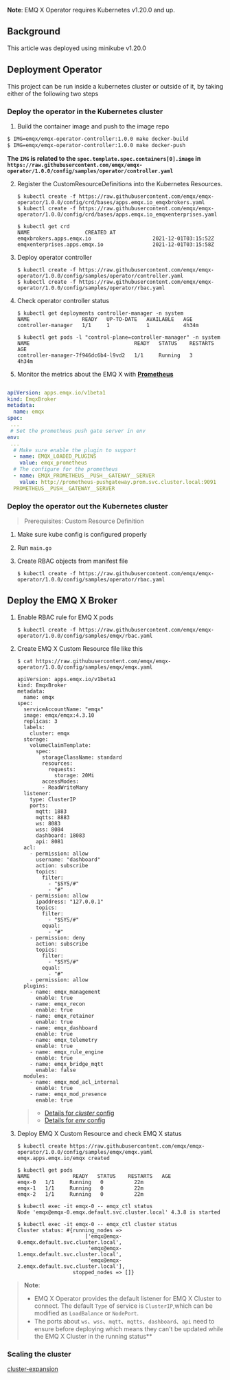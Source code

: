 **Note**: EMQ X Operator requires Kubernetes v1.20.0 and up.

## Background

This article was deployed using minikube v1.20.0

## Deployment Operator

This project can be run inside a kubernetes cluster or outside of it, by taking either of the following two steps

### Deploy the operator in the Kubernetes cluster

1. Build the container image and push to the image repo

  ```bash
  $ IMG=emqx/emqx-operator-controller:1.0.0 make docker-build
  $ IMG=emqx/emqx-operator-controller:1.0.0 make docker-push
  ```

  **The `IMG` is related to the `spec.template.spec.containers[0].image` in `https://raw.githubusercontent.com/emqx/emqx-operator/1.0.0/config/samples/operator/controller.yaml`**

2. Register the CustomResourceDefinitions into the Kubernetes Resources.

   ```shell
   $ kubectl create -f https://raw.githubusercontent.com/emqx/emqx-operator/1.0.0/config/crd/bases/apps.emqx.io_emqxbrokers.yaml
   $ kubectl create -f https://raw.githubusercontent.com/emqx/emqx-operator/1.0.0/config/crd/bases/apps.emqx.io_emqxenterprises.yaml

   $ kubectl get crd
   NAME                  CREATED AT
   emqxbrokers.apps.emqx.io                    2021-12-01T03:15:52Z
   emqxenterprises.apps.emqx.io                2021-12-01T03:15:58Z
   ```

3. Deploy operator controller

   ```shell
   $ kubectl create -f https://raw.githubusercontent.com/emqx/emqx-operator/1.0.0/config/samples/operator/controller.yaml
   $ kubectl create -f https://raw.githubusercontent.com/emqx/emqx-operator/1.0.0/config/samples/operator/rbac.yaml
   ```

4. Check operator controller status

   ```shell
   $ kubectl get deployments controller-manager -n system
   NAME                 READY   UP-TO-DATE   AVAILABLE   AGE
   controller-manager   1/1     1            1           4h34m

   $ kubectl get pods -l "control-plane=controller-manager" -n system
   NAME                                  READY   STATUS    RESTARTS   AGE
   controller-manager-7f946dc6b4-l9vd2   1/1     Running   3          4h34m
   ```

5. Monitor the metrics about the EMQ X with [**Prometheus**](https://prometheus.io/)
   
  ```yaml

  apiVersion: apps.emqx.io/v1beta1
  kind: EmqxBroker
  metadata:
    name: emqx
  spec:
   ...
   # Set the prometheus push gate server in env 
  env:
   ...
    # Make sure enable the plugin to support
    - name: EMQX_LOADED_PLUGINS
      value: emqx_prometheus
    # The configure for the prometheus
    - name: EMQX_PROMETHEUS__PUSH__GATEWAY__SERVER
      value: http://prometheus-pushgateway.prom.svc.cluster.local:9091
    PROMETHEUS__PUSH__GATEWAY__SERVER 

  ```

### Deploy the operator out the Kubernetes cluster

> Prerequisites: Custom Resource Definition

1. Make sure kube config is configured properly

2. Run `main.go`

3. Create RBAC objects from manifest file

   ```shell
   $ kubectl create -f https://raw.githubusercontent.com/emqx/emqx-operator/1.0.0/config/samples/operator/rbac.yaml
   ```

## Deploy the EMQ X Broker

1. Enable RBAC rule for EMQ X pods

   ```shell
   $ kubectl create -f https://raw.githubusercontent.com/emqx/emqx-operator/1.0.0/config/samples/emqx/rbac.yaml
   ```

2. Create EMQ X Custom Resource file like this

   ```shell
   $ cat https://raw.githubusercontent.com/emqx/emqx-operator/1.0.0/config/samples/emqx/emqx.yaml

   apiVersion: apps.emqx.io/v1beta1
   kind: EmqxBroker
   metadata:
     name: emqx
   spec:
     serviceAccountName: "emqx"
     image: emqx/emqx:4.3.10
     replicas: 3
     labels:
       cluster: emqx
     storage:
       volumeClaimTemplate:
         spec:
           storageClassName: standard
           resources:
             requests:
               storage: 20Mi
           accessModes:
           - ReadWriteMany
     listener:
       type: ClusterIP
       ports:
         mqtt: 1883
         mqtts: 8883
         ws: 8083
         wss: 8084
         dashboard: 18083
         api: 8081
     acl:
       - permission: allow
         username: "dashboard"
         action: subscribe
         topics:
           filter:
             - "$SYS/#"
             - "#"
       - permission: allow
         ipaddress: "127.0.0.1"
         topics:
           filter:
             - "$SYS/#"
           equal:
             - "#"
       - permission: deny
         action: subscribe
         topics:
           filter:
             - "$SYS/#"
           equal:
             - "#"
       - permission: allow
     plugins:
       - name: emqx_management
         enable: true
       - name: emqx_recon
         enable: true
       - name: emqx_retainer
         enable: true
       - name: emqx_dashboard
         enable: true
       - name: emqx_telemetry
         enable: true
       - name: emqx_rule_engine
         enable: true
       - name: emqx_bridge_mqtt
         enable: false
     modules:
       - name: emqx_mod_acl_internal
         enable: true
       - name: emqx_mod_presence
         enable: true
   ```

   > * [Details for *cluster* config](https://docs.emqx.io/en/broker/v4.3/configuration/configuration.html)
   > * [Details for *env* config](https://docs.emqx.io/en/broker/v4.3/configuration/configuration.html)

3. Deploy EMQ X Custom Resource and check EMQ X status

   ```shell
   $ kubectl create https://raw.githubusercontent.com/emqx/emqx-operator/1.0.0/config/samples/emqx/emqx.yaml
   emqx.apps.emqx.io/emqx created

   $ kubectl get pods
   NAME              READY   STATUS    RESTARTS   AGE
   emqx-0   1/1     Running   0          22m
   emqx-1   1/1     Running   0          22m
   emqx-2   1/1     Running   0          22m

   $ kubectl exec -it emqx-0 -- emqx_ctl status
   Node 'emqx@emqx-0.emqx.default.svc.cluster.local' 4.3.8 is started

   $ kubectl exec -it emqx-0 -- emqx_ctl cluster status
   Cluster status: #{running_nodes =>
                         ['emqx@emqx-0.emqx.default.svc.cluster.local',
                          'emqx@emqx-1.emqx.default.svc.cluster.local',
                          'emqx@emqx-2.emqx.default.svc.cluster.local'],
                     stopped_nodes => []}
   ```

>**Note**:
>
>* EMQ X Operator provides the default listener for EMQ X Cluster to connect. The default `Type` of service is `ClusterIP`,which can be modified as `LoadBalance` or `NodePort`.
>* The ports about `ws`、`wss`、`mqtt`、`mqtts`、`dashboard`、`api` need to ensure before deploying which means they can't be updated while the EMQ X Cluster in the running status**

### Scaling the cluster

[cluster-expansion](../cluster-expansion.md)
